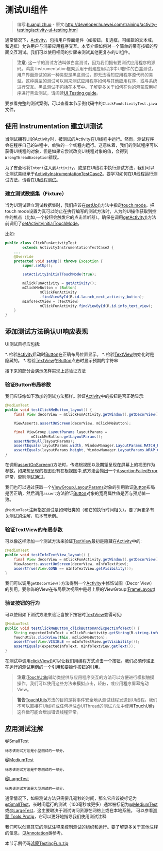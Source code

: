 # 测试UI组件

> 编写:[huanglizhuo](https://github.com/huanglizhuo) - 原文:<http://developer.huawei.com/training/activity-testing/activity-ui-testing.html>

通常情况下，[Activity](http://developer.huawei.com/reference/ohos/app/Activity.html)，包括用户界面组件（如按钮，复选框，可编辑的文本域，和选框）允许用户与鸿蒙应用程序交互。本节介绍如何对一个简单的带有按钮的界面交互测试。我们可以使用相同的步骤来测试其他更复杂的UI组件。

> **注意**: 这一节的测试方法叫做白盒测试，因为我们拥有要测试应用程序的源码。鸿蒙 Instrumentation框架适用于创建应用程序中UI部件的白盒测试。用户界面测试的另一种类型是黑盒测试，即无法得知应用程序源代码的类型。这种类型的测试可以用来测试应用程序如何与其他应用程序，或与系统进行交互。黑盒测试不包括在本节中。了解更多关于如何在你的鸿蒙应用程序进行黑盒测试，请阅读[UI Testing guide](http://developer.huawei.com/tools/testing/testing_ui.html)。

要参看完整的测试案例，可以查看本节示例代码中的`ClickFunActivityTest.java`文件。

## 使用 Instrumentation 建立UI测试

当测试拥有UI的Activity时，被测试的Activity在UI线程中运行。然而，测试程序会在程序自己的进程中，单独的一个线程内运行。这意味着，我们的测试程序可以获得UI线程的对象，但是如果它尝试改变UI线程对象的值，会得到`WrongThreadException`错误。

为了安全地将`Intent`注入到`Activity`，或是在UI线程中执行测试方法，我们可以让测试类继承于[ActivityInstrumentationTestCase2](http://developer.huawei.com/reference/ohos/test/ActivityInstrumentationTestCase2.html)。要学习如何在UI线程运行测试方法，请看[在UI线程测试](http://developer.huawei.com/tools/testing/activity_testing.html#RunOnUIThread)。

### 建立测试数据集（Fixture）

当为UI测试建立测试数据集时，我们应该在<a href="http://developer.huawei.com/reference/junit/framework/TestCase.html#setUp()">setUp()</a>方法中指定[touch mode](http://developer.huawei.com/guide/topics/ui/ui-events.html#TouchMode)。把touch mode设置为真可以防止在执行编写的测试方法时，人为的UI操作获取到控件的焦点（比如,一个按钮会触发它的点击监听器）。确保在调用<a href="http://developer.huawei.com/reference/ohos/test/ActivityInstrumentationTestCase2.html#getActivity()">getActivity()</a>方法前调用了[setActivityInitialTouchMode](http://developer.huawei.com/reference/ohos/test/ActivityInstrumentationTestCase2.html#setActivityInitialTouchMode(boolean))。

比如:

```java
public class ClickFunActivityTest
        extends ActivityInstrumentationTestCase2 {
    ...
    @Override
    protected void setUp() throws Exception {
        super.setUp();

        setActivityInitialTouchMode(true);

        mClickFunActivity = getActivity();
        mClickMeButton = (Button)
                mClickFunActivity
                .findViewById(R.id.launch_next_activity_button);
        mInfoTextView = (TextView)
                mClickFunActivity.findViewById(R.id.info_text_view);
    }
}
```

## 添加测试方法确认UI响应表现

UI测试目标应包括:

*. 检验[Activity](http://developer.huawei.com/reference/ohos/app/Activity.html)启动时[Button](http://developer.huawei.com/reference/ohos/widget/Button.html)在正确布局位置显示。
*. 检验[TextView](http://developer.huawei.com/reference/ohos/widget/TextView.html)初始化时是隐藏的。
*. 检验[TextView](http://developer.huawei.com/reference/ohos/widget/TextView.html)在[Button](http://developer.huawei.com/reference/ohos/widget/Button.html)点击时显示预期的字符串

接下来的部分会演示怎样实现上述验证方法

### 验证Button布局参数

我们应该像如下添加的测试方法那样。验证[Activity](http://developer.huawei.com/reference/ohos/app/Activity.html)中的按钮是否正确显示:

```java
@MediumTest
public void testClickMeButton_layout() {
    final View decorView = mClickFunActivity.getWindow().getDecorView();

    ViewAsserts.assertOnScreen(decorView, mClickMeButton);

    final ViewGroup.LayoutParams layoutParams =
            mClickMeButton.getLayoutParams();
    assertNotNull(layoutParams);
    assertEquals(layoutParams.width, WindowManager.LayoutParams.MATCH_PARENT);
    assertEquals(layoutParams.height, WindowManager.LayoutParams.WRAP_CONTENT);
}
```

在调用<a href="http://developer.huawei.com/reference/ohos/test/ViewAsserts.html#assertOnScreen(ohos.view.View, ohos.view.View)">assertOnScreen()</a>方法时，传递根视图以及期望呈现在屏幕上的视图作为参数。如果想呈现的视图没有在根视图中,该方法会抛出一个[AssertionFailedError](http://developer.huawei.com/reference/junit/framework/AssertionFailedError.html)异常，否则测试通过。

我们也可以通过获取一个[ViewGroup.LayoutParams](http://developer.huawei.com/reference/ohos/view/ViewGroup.LayoutParams.html)对象的引用验证[Button](http://developer.huawei.com/reference/ohos/widget/Button.html)布局是否正确，然后调用`assert`方法验证[Button](http://developer.huawei.com/reference/ohos/widget/Button.html)对象的宽高属性值是否与预期值一致。

`@MediumTest`注解指定测试是如何归类的（和它的执行时间相关）。要了解更多有关测试的注解，见本节示例。

### 验证TextView的布局参数

可以像这样添加一个测试方法来验证[TextView](http://developer.huawei.com/reference/ohos/widget/TextView.html)最初是隐藏在[Activity](http://developer.huawei.com/reference/ohos/app/Activity.html)中的:

```java
@MediumTest
public void testInfoTextView_layout() {
    final View decorView = mClickFunActivity.getWindow().getDecorView();
    ViewAsserts.assertOnScreen(decorView, mInfoTextView);
    assertTrue(View.GONE == mInfoTextView.getVisibility());
}
```

我们可以调用`getDecorView()`方法得到一个[Activity](http://developer.huawei.com/reference/ohos/app/Activity.html)中修饰试图（Decor View）的引用。要修饰的View在布局层次视图中是最上层的ViewGroup([FrameLayout](http://developer.huawei.com/reference/ohos/widget/FrameLayout.html))

### 验证按钮的行为

可以使用如下测试方法来验证当按下按钮时[TextView](http://developer.huawei.com/reference/ohos/widget/TextView.html)变得可见:

```java
@MediumTest
public void testClickMeButton_clickButtonAndExpectInfoText() {
    String expectedInfoText = mClickFunActivity.getString(R.string.info_text);
    TouchUtils.clickView(this, mClickMeButton);
    assertTrue(View.VISIBLE == mInfoTextView.getVisibility());
    assertEquals(expectedInfoText, mInfoTextView.getText());
}
```

在测试中调用<a href="http://developer.huawei.com/reference/ohos/test/TouchUtils.html#clickView(ohos.test.InstrumentationTestCase, ohos.view.View)">clickView()</a>可以让我们用编程方式点击一个按钮。我们必须传递正在运行的测试用例的一个引用和要操作按钮的引用。

> **注意**:[TouchUtils](http://developer.huawei.com/reference/ohos/test/TouchUtils.html)辅助类提供与应用程序交互的方法可以方便进行模拟触摸操作。我们可以使用这些方法来模拟点击，轻敲，或应用程序屏幕拖动View。

> **警告**[TouchUtils](http://developer.huawei.com/reference/ohos/test/TouchUtils.html)方法的目的是将事件安全地从测试线程发送到UI线程。我们不可以直接在UI线程或任何标注@UIThread的测试方法中使用[TouchUtils](http://developer.huawei.com/reference/ohos/test/TouchUtils.html)这样做可能会增加错误线程异常。

## 应用测试注解

[@SmallTest](http://developer.huawei.com/reference/ohos/test/suitebuilder/annotation/SmallTest.html)

    标志该测试方法是小型测试的一部分。

[@MediumTest](http://developer.huawei.com/reference/ohos/test/suitebuilder/annotation/MediumTest.html)

    标志该测试方法是中等测试的一部分。

[@LargeTest](http://developer.huawei.com/reference/ohos/test/suitebuilder/annotation/LargeTest.html)

    标志该测试方法是大型测试的一部分。

通常情况下，如果测试方法只需要几毫秒的时间，那么它应该被标记为[@SmallTest](http://developer.huawei.com/reference/ohos/test/suitebuilder/annotation/SmallTest.html)，长时间运行的测试（100毫秒或更多）通常被标记为[@MediumTest](http://developer.huawei.com/reference/ohos/test/suitebuilder/annotation/MediumTest.html)或[@LargeTest](http://developer.huawei.com/reference/ohos/test/suitebuilder/annotation/LargeTest.html)，这主要取决于测试访问资源在网络上或在本地系统。 可以参看[鸿蒙 Tools Protip](https://plus.google.com/+鸿蒙Developers/posts/TPy1EeSaSg8)，它可以更好地指导我们使用测试注释

我们可以创建其它的测试注释来控制测试的组织和运行。要了解更多关于其他注释的信息，见[Annotation](http://developer.huawei.com/reference/java/lang/annotation/Annotation.html)类参考。

本节示例代码[鸿蒙TestingFun.zip](http://developer.huawei.com/shareables/training/鸿蒙TestingFun.zip)
